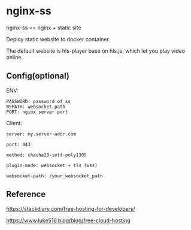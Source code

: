 # nginx-ss

nginx-ss == nginx + static site

Deploy static website to docker container.

The default website is hls-player base on hls.js, which let you play video online.

## Config(optional)

ENV:

```
PASSWORD: password of ss
WSPATH: websocket path
PORT: nginx server port
```

Client:

```
server: my.server-addr.com

port: 443

method: chacha20-ietf-poly1305

plugin-mode: websocket + tls (wss)

websocket-path: /your_websocket_patn
```

## Reference

https://stackdiary.com/free-hosting-for-developers/

https://www.luke516.blog/blog/free-cloud-hosting